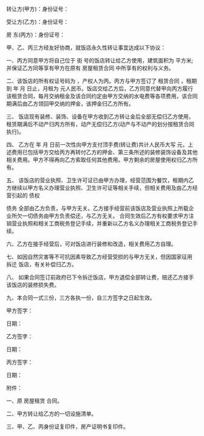 
 


转让方(甲方)：身份证号：


受让方(乙方)：身份证号：


房 东(丙方)：身份证号：


甲、乙、丙三方经友好协商，就饭店永久性转让事宜达成以下协议：


一、丙方同意甲方将自己位于 街 号的饭店转让给乙方使用，建筑面积为 平方米;并保证乙方同等享有甲方在原有
房屋租赁合同
中所享有的权利与义务。


二、该饭店的所有权证号码为 ，产权人为丙。丙方与甲方签订了
租赁合同
，租期到 年 月 日止，月租为 元人民币。饭店交给乙方后，乙方同意代替甲向丙方履行该租赁合同，每月交纳租金及该合同约定由甲方交纳的水电费等各项费用，该合同期满后由乙方领回甲交纳的押金，该押金归乙方所有。


三、 饭店现有装修、装饰、设备在甲方收到乙方转让金后全部无偿归乙方使用，租赁期满后不动产归丙方所有，动产无偿归乙方(动产与不动产的划分按租赁合同执行)。


四、 乙方在 年 月 日前一次性向甲方支付顶手费(转让费)共计人民币大写 元，上述费用已包括甲方交给丙方再转付乙方的押金、第三条所述的装修装饰设备及其他相关费用。甲方不得再向乙方索取任何其他费用。甲方剩余的房屋使用权归乙方所有。


五、 该饭店的营业执照、卫生许可证已由甲方办理，经营范围为餐饮，租期内乙方继续以甲方名义办理营业执照、卫生许可证等相关手续，但相关费用及由乙方经营引起的
债权

债务
全部由乙方负责，与甲方无关。乙方接手经营前该饭店及营业执照上所载企业所欠一切债务由甲方负责偿还，与乙方无关。 合同生效后乙方有权要求甲方注销营业执照和相关工商税务登记手续，并重新以乙方名义办理相关工商税务登记手续。


六、乙方在接手经营后，可对饭店进行装修和改造，相关费用乙方自理。


七、如因自然灾害等不可抗因素导致乙方经营受损的与甲方无关，但因国家征用
拆迁
饭店，有关补偿归乙方。


八、 如果合同签订前政府已下令拆迁饭店，甲方退偿全部转让费，赔还乙方接手该饭店的装修损失费。


九、本合同一式三份，三方各执一份，自三方签字之日起生效。


甲方签字：


日期：


乙方签字：


日期：


丙方签字：


日期：


附件：


一、原
房屋租赁
合同。


二、甲方转让给乙方的一切设施清单。


三、甲、乙、丙身份证复印件，房产证明书复印件。
 


 

 
 
 
 
 
  


  
 

  


  


  
 
 
 
 

